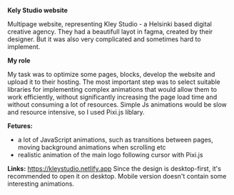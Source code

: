 **Kely Studio website**

Multipage website, representing Kley Studio - a Helsinki based digital creative agency. 
They had a beautifull layot in fagma, created by their designer. But it was also very complicated and sometimes hard to implement. 


**My role**

My task was to optimize some pages, blocks, develop the website and upload it to their hosting.
The most important step was to select suitable libraries for implementing complex animations that would allow them to work efficiently, without significantly increasing the page load time and without consuming a lot of resources. Simple Js animations would be slow and resource intensive, so I used Pixi.js liblary.


**Fetures:**
+ a lot of JavaScript animations, such as transitions between pages, moving background animations when scrolling etc
+ realistic animation of the main logo following cursor with Pixi.js

**Links:**
https://kleystudio.netlify.app
Since the design is desktop-first, it's recommended to open it on desktop. Mobile version doesn't contain some interesting animations.
